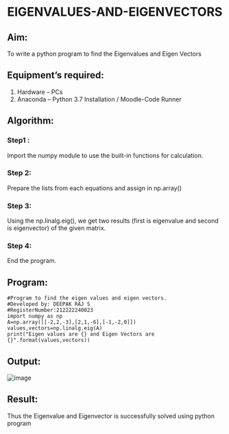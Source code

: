 # EIGENVALUES-AND-EIGENVECTORS
## Aim:
To write a python program to find the Eigenvalues and Eigen Vectors
## Equipment’s required:
1. 	Hardware – PCs
2. 	Anaconda – Python 3.7 Installation / Moodle-Code Runner
## Algorithm:
### Step1 :
Import the numpy module to use the built-in functions for calculation.

### Step 2:
Prepare the lists from each equations and assign in np.array()

### Step 3:
Using the np.linalg.eig(), we get two results (first is eigenvalue and second is eigenvector) of the given matrix.

### Step 4:
End the program.
## Program:
```
#Program to find the eigen values and eigen vectors.
#Developed by: DEEPAK RAJ S
#RegisterNumber:212222240023
import numpy as np
A=np.array([[-2,2,-3],[2,1,-6],[-1,-2,0]])
values,vectors=np.linalg.eig(A)
print("Eigen values are {} and Eigen Vectors are {}".format(values,vectors))
```
## Output:
![image](https://github.com/DEEPAK2200233/EIGENVALUES-AND-EIGENVECTORS/assets/118707676/8bc04a41-a328-4c6d-a5ed-46d85ce93ce8)

## Result:
Thus the Eigenvalue and Eigenvector is successfully solved using python program
